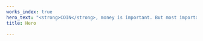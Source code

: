 ```yaml
---
works_index: true
hero_text: "<strong>COIN</strong>, money is important. But most importantly, we work for fun."
title: Hero

---
```

<Hero :text="$page.frontmatter.hero_text" />
<WorksList />
